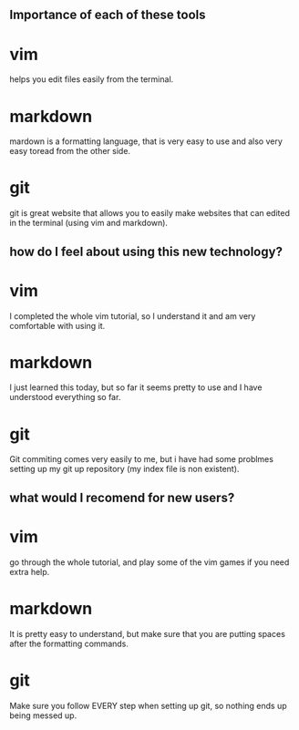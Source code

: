 ## Importance of each of these tools
# vim
helps you edit files easily from the terminal.
# markdown
mardown is a formatting language, that is very easy to use and also very easy toread from the other side.
# git
git is great website that allows you to easily make websites that can edited in the terminal (using vim and markdown).

## how do I feel about using this new technology?
# vim
I completed the whole vim tutorial, so I understand it and am very comfortable with using it.
# markdown 
I just learned this today, but so far it seems pretty to use and I have understood everything so far.
# git
Git commiting comes very easily to me, but i have had some problmes setting up my git up repository (my index file is non existent).

## what would I recomend for new users?
# vim 
go through the whole tutorial, and play some of the vim games if you need extra help.
# markdown
It is pretty easy to understand, but make sure that you are putting spaces after the formatting commands.
# git
Make sure you follow EVERY step when setting up git, so nothing ends up being messed up.

